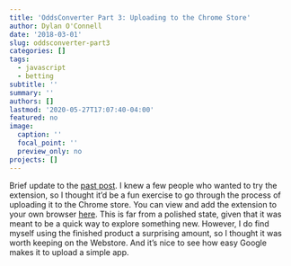 ```yaml
---
title: 'OddsConverter Part 3: Uploading to the Chrome Store'
author: Dylan O'Connell
date: '2018-03-01'
slug: oddsconverter-part3
categories: []
tags:
  - javascript
  - betting
subtitle: ''
summary: ''
authors: []
lastmod: '2020-05-27T17:07:40-04:00'
featured: no
image:
  caption: ''
  focal_point: ''
  preview_only: no
projects: []
---
```


Brief update to the [past post](https://dylanpotteroconnell.github.io/bettingextension2/). I knew a few people who wanted to try the extension, so I thought it’d be a fun exercise to go through the process of uploading it to the Chrome store. You can view and add the extension to your own browser [here](https://chrome.google.com/webstore/detail/odds-converter/klechkhopfnjihobbcfeheooaigjjgdg). This is far from a polished state, given that it was meant to be a quick way to explore something new. However, I do find myself using the finished product a surprising amount, so I thought it was worth keeping on the Webstore. And it’s nice to see how easy Google makes it to upload a simple app.

